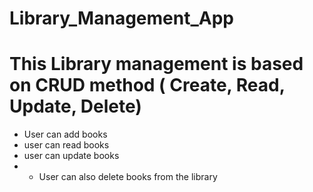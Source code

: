 # Library_Management_App
# This Library management is based on CRUD method ( Create, Read, Update, Delete)
+ User can add books
+ user can read books
+ user can update books
+ + User can also delete books from the library

